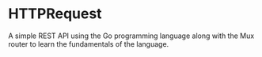 # HTTPRequest
A simple REST API using the Go programming language along with the Mux router to learn the fundamentals of the language.
